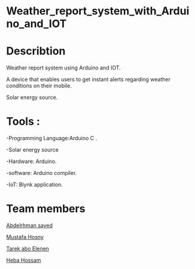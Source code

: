 # Weather_report_system_with_Arduino_and_IOT

# Describtion

Weather report system using Arduino and IOT.

A device that enables users to get instant alerts
regarding weather conditions on their mobile.

Solar energy source.

# Tools :
-Programming Language:Arduino C .

-Solar energy source

-Hardware: Arduino.

-software: Arduino compiler.

-IoT: Blynk application.



# Team members 
[Abdelrhman sayed](https://github.com/Abdelrhman-Sayed70)

[Mustafa Hosny]() 

[Tarek abo Elenen]()

[Heba Hossam]()
